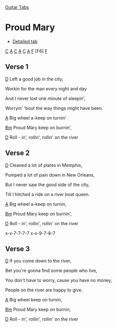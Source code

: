 [Guitar Tabs](index.md)

# Proud Mary

- [Detailed tab](https://tabs.ultimate-guitar.com/tab/creedence-clearwater-revival/proud-mary-tabs-53276)


[C] [A] [C] [A] [C] [A] [F] [F6] [F]

## Verse 1

[D] Left a good job in the city,

Workin for the man every night and day

And I never lost one minute of sleepin',

Worryin' 'bout the way things might have been.

[A] Big wheel a-keep on turnin'

[Bm] Proud Mary keep on burnin',

[D] Roll - in', rollin', rollin' on the river


## Verse 2

[D] Cleaned a lot of plates in Memphis,

Pumped a lot of pain down in New Orleans,

But I never saw the good side of the city,

Till I hitched a ride on a river boat queen.

[A] Big wheel a-keep on turnin,

[Bm] Proud  Mary keep on burnin',

[D] Roll - in', rollin', rollin' on the river

x-x-7-7-7-7  x-x-9-7-8-7

## Verse 3

[D] If you come down to the river,

Bet you're gonna find some people who live,

You don't have to worry, cause you have no money,

People on the river are happy to give.

[A] Big wheel keep on turnin,

[Bm] Proud  Mary keep on burnin,

[D] Roll - in', rollin', rollin' on the river





[A]: https://www.chordbank.com/chords/a-major/  "A major"
[Am]: https://www.chordbank.com/chords/a-minor/  "A minor"
[Bm]: https://www.chordbank.com/chords/b-minor/  "B minor"
[C]: https://www.chordbank.com/chords/c-major/  "C major"
[C6]: https://www.chordbank.com/chords/c-major/  "C major"
[D]: https://www.chordbank.com/chords/d-major/  "D major"
[Dm]: https://www.chordbank.com/chords/d-minor/  "D minor"
[E]: https://www.chordbank.com/chords/e-major/  "E major"
[E7]: https://www.chordbank.com/chords/e-major/  "E7"
[Esus4]: https://www.chordbank.com/chords/e-major/  "Esus4"
[E7sus4]: https://www.chordbank.com/chords/e-major/  "E7sus4"
[F]: https://www.chordbank.com/chords/f-major/  "F major"
[F#]: https://www.chordbank.com/chords/f-sharp-major/  "F# major"
[F#m]: https://www.chordbank.com/chords/f-sharp-minor/  "F# minor"
[G]: https://www.chordbank.com/chords/g-major/  "G major"